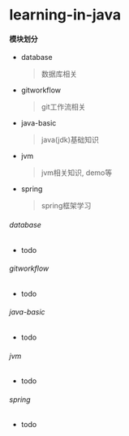 # learning-in-java

#### 模块划分
 
 - database
    > 数据库相关
 
 - gitworkflow
    > git工作流相关
 
 - java-basic
    > java(jdk)基础知识
 
 - jvm
    > jvm相关知识, demo等
 
 - spring 
    > spring框架学习
    
    
###### database
  * todo
###### gitworkflow
  * todo
###### java-basic
  * todo
###### jvm
  * todo
###### spring
  * todo
